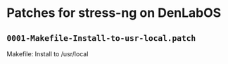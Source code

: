 # Patches for stress-ng on DenLabOS

## `0001-Makefile-Install-to-usr-local.patch`

Makefile: Install to /usr/local


